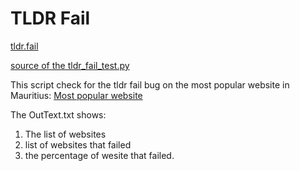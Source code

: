 # TLDR Fail 
[tldr.fail](https://tldr.fail)

[source of the tldr_fail_test.py](https://gist.github.com/dadrian/f51e7f96aa659937775232cc3576e5f8#file-tldr_fail_test-py)

This script check for the tldr fail bug on the most popular website in Mauritius:
[Most popular website](https://webrate.org/countries/statistics/MU)

The OutText.txt shows:
1. The list of websites
2. list of websites that failed
3. the percentage of wesite that failed.